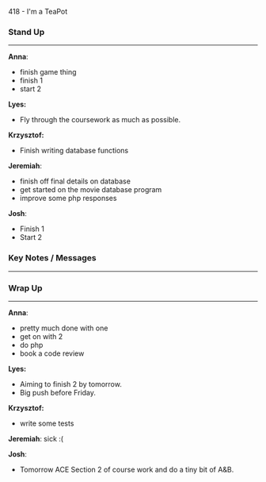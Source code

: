 418 - I'm a TeaPot
### Stand Up
___
__Anna__: 
- finish game thing
- finish 1
- start 2

__Lyes:__ 
- Fly through the coursework as much as possible.

__Krzysztof:__
- Finish writing database functions

__Jeremiah__: 
- finish off final details on database
- get started on the movie database program
- improve some php responses

__Josh__: 
- Finish 1
- Start 2

### Key Notes / Messages
___




### Wrap Up
___
__Anna__: 
- pretty much done with one
- get on with 2
- do php
- book a code review

__Lyes:__ 
- Aiming to finish 2 by tomorrow.
- Big push before Friday.

__Krzysztof:__ 
- write some tests

__Jeremiah__: 
sick :(

__Josh__: 
 - Tomorrow ACE Section 2 of course work and do a tiny bit of A&B.
